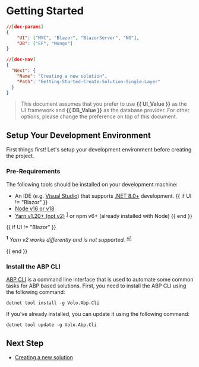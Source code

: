 # Getting Started

````json
//[doc-params]
{
    "UI": ["MVC", "Blazor", "BlazorServer", "NG"],
    "DB": ["EF", "Mongo"]
}
````

````json
//[doc-nav]
{
  "Next": {
    "Name": "Creating a new solution",
    "Path": "Getting-Started-Create-Solution-Single-Layer"
  }
}
````

> This document assumes that you prefer to use **{{ UI_Value }}** as the UI framework and **{{ DB_Value }}** as the database provider. For other options, please change the preference on top of this document.

## Setup Your Development Environment

First things first! Let's setup your development environment before creating the project.

### Pre-Requirements

The following tools should be installed on your development machine:

* An IDE (e.g. [Visual Studio](https://visualstudio.microsoft.com/vs/)) that supports [.NET 8.0+](https://dotnet.microsoft.com/download/dotnet) development.
  {{ if UI != "Blazor" }}
* [Node v16 or v18](https://nodejs.org/)
* [Yarn v1.20+ (not v2)](https://classic.yarnpkg.com/en/docs/install) <sup id="a-yarn">[1](#f-yarn)</sup> or npm v6+ (already installed with Node)
  {{ end }}

{{ if UI != "Blazor" }}

<sup id="f-yarn"><b>1</b></sup> _Yarn v2 works differently and is not supported._ <sup>[↩](#a-yarn)</sup>

{{ end }}

### Install the ABP CLI

[ABP CLI](./CLI.md) is a command line interface that is used to automate some common tasks for ABP based solutions. First, you need to install the ABP CLI using the following command:

````shell
dotnet tool install -g Volo.Abp.Cli
````

If you've already installed, you can update it using the following command:

````shell
dotnet tool update -g Volo.Abp.Cli
````

## Next Step

* [Creating a new solution](Getting-Started-Create-Solution-Single-Layer.md)